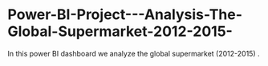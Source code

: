 # Power-BI-Project---Analysis-The-Global-Supermarket-2012-2015-
In this power BI dashboard we analyze the global supermarket (2012-2015) .
